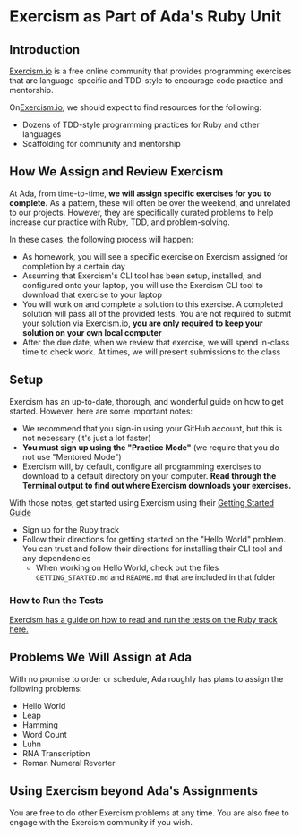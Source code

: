 # Exercism as Part of Ada's Ruby Unit

## Introduction

[Exercism.io](https://exercism.io) is a free online community that provides programming exercises that are language-specific and TDD-style to encourage code practice and mentorship.

On[Exercism.io](https://exercism.io), we should expect to find resources for the following:

- Dozens of TDD-style programming practices for Ruby and other languages
- Scaffolding for community and mentorship

## How We Assign and Review Exercism

At Ada, from time-to-time, **we will assign specific exercises for you to complete.** As a pattern, these will often be over the weekend, and unrelated to our projects. However, they are specifically curated problems to help increase our practice with Ruby, TDD, and problem-solving.

In these cases, the following process will happen:

- As homework, you will see a specific exercise on Exercism assigned for completion by a certain day
- Assuming that Exercism's CLI tool has been setup, installed, and configured onto your laptop, you will use the Exercism CLI tool to download that exercise to your laptop
- You will work on and complete a solution to this exercise. A completed solution will pass all of the provided tests. You are not required to submit your solution via Exercism.io, **you are only required to keep your solution on your own local computer**
- After the due date, when we review that exercise, we will spend in-class time to check work. At times, we will present submissions to the class

## Setup

Exercism has an up-to-date, thorough, and wonderful guide on how to get started. However, here are some important notes:

- We recommend that you sign-in using your GitHub account, but this is not necessary (it's just a lot faster)
- **You must sign up using the "Practice Mode"** (we require that you do not use "Mentored Mode")
- Exercism will, by default, configure all programming exercises to download to a default directory on your computer. **Read through the Terminal output to find out where Exercism downloads your exercises.**

With those notes, get started using Exercism using their [Getting Started Guide](https://exercism.io/getting-started)

- Sign up for the Ruby track
- Follow their directions for getting started on the "Hello World" problem. You can trust and follow their directions for installing their CLI tool and any dependencies
  - When working on Hello World, check out the files `GETTING_STARTED.md` and `README.md` that are included in that folder

### How to Run the Tests

[Exercism has a guide on how to read and run the tests on the Ruby track here.](https://exercism.io/tracks/ruby/tests)

## Problems We Will Assign at Ada

With no promise to order or schedule, Ada roughly has plans to assign the following problems:

- Hello World
- Leap
- Hamming
- Word Count
- Luhn
- RNA Transcription
- Roman Numeral Reverter

## Using Exercism beyond Ada's Assignments

You are free to do other Exercism problems at any time. You are also free to engage with the Exercism community if you wish.

